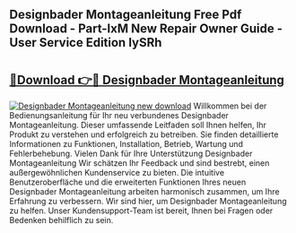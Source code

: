 ## Designbader Montageanleitung Free Pdf Download - Part-IxM New Repair Owner Guide - User Service Edition IySRh

# <h2><a href="http://df8h01.blite.top/?on=Designbader+Montageanleitung">🔗Download 👉🔴 Designbader Montageanleitung</a></h2>

[![Designbader Montageanleitung new download](https://i.imgur.com/lujVjoI.png)](http://df8h01.blite.top/?on=Designbader+Montageanleitung)
Willkommen bei der Bedienungsanleitung für Ihr neu verbundenes Designbader Montageanleitung. Dieser umfassende Leitfaden soll Ihnen helfen, Ihr Produkt zu verstehen und erfolgreich zu betreiben. Sie finden detaillierte Informationen zu Funktionen, Installation, Betrieb, Wartung und Fehlerbehebung. Vielen Dank für Ihre Unterstützung Designbader Montageanleitung Wir schätzen Ihr Feedback und sind bestrebt, einen außergewöhnlichen Kundenservice zu bieten. Die intuitive Benutzeroberfläche und die erweiterten Funktionen Ihres neuen Designbader Montageanleitung arbeiten harmonisch zusammen, um Ihre Erfahrung zu verbessern. Wir sind hier, um Designbader Montageanleitung zu helfen. Unser Kundensupport-Team ist bereit, Ihnen bei Fragen oder Bedenken behilflich zu sein.
